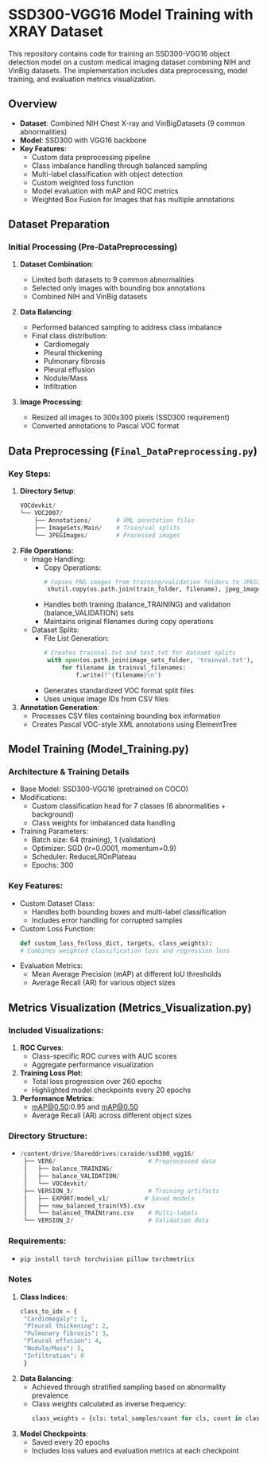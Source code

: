 # SSD300-VGG16 Model Training with XRAY Dataset

This repository contains code for training an SSD300-VGG16 object detection model on a custom medical imaging dataset combining NIH and VinBig datasets. The implementation includes data preprocessing, model training, and evaluation metrics visualization.

## Overview
- **Dataset**: Combined NIH Chest X-ray and VinBigDatasets (9 common abnormalities)
- **Model**: SSD300 with VGG16 backbone
- **Key Features**:
  - Custom data preprocessing pipeline
  - Class imbalance handling through balanced sampling
  - Multi-label classification with object detection
  - Custom weighted loss function
  - Model evaluation with mAP and ROC metrics
  - Weighted Box Fusion for Images that has multiple annotations

## Dataset Preparation
### Initial Processing (Pre-DataPreprocessing)
1. **Dataset Combination**:
   - Limited both datasets to 9 common abnormalities
   - Selected only images with bounding box annotations
   - Combined NIH and VinBig datasets

2. **Data Balancing**:
   - Performed balanced sampling to address class imbalance
   - Final class distribution:
     - Cardiomegaly
     - Pleural thickening
     - Pulmonary fibrosis
     - Pleural effusion
     - Nodule/Mass
     - Infiltration

3. **Image Processing**:
   - Resized all images to 300x300 pixels (SSD300 requirement)
   - Converted annotations to Pascal VOC format

## Data Preprocessing (`Final_DataPreprocessing.py`)
### Key Steps:
1. **Directory Setup**:
   ```python
   VOCdevkit/
   └── VOC2007/
       ├── Annotations/       # XML annotation files
       ├── ImageSets/Main/    # Train/val splits
       └── JPEGImages/        # Processed images
2. **File Operations**:
   - Image Handling:
     - Copy Operations:
       ```python
       # Copies PNG images from training/validation folders to JPEGImages
        shutil.copy(os.path.join(train_folder, filename), jpeg_images_folder)
      - Handles both training (balance_TRAINING) and validation (balance_VALIDATION) sets
      - Maintains original filenames during copy operations
   - Dataset Splits:
     - File List Generation:
       ```python
       # Creates trainval.txt and test.txt for dataset splits
        with open(os.path.join(image_sets_folder, 'trainval.txt'), 'w') as f:
            for filename in trainval_filenames:
                f.write(f"{filename}\n")
      - Generates standardized VOC format split files
      - Uses unique image IDs from CSV files
3. **Annotation Generation**:
   - Processes CSV files containing bounding box information
   - Creates Pascal VOC-style XML annotations using ElementTree
  
## Model Training (Model_Training.py)
### Architecture & Training Details
  - Base Model: SSD300-VGG16 (pretrained on COCO)
  - Modifications:
    - Custom classification head for 7 classes (6 abnormalities + background)
    - Class weights for imbalanced data handling
  - Training Parameters:
    - Batch size: 64 (training), 1 (validation)
    - Optimizer: SGD (lr=0.0001, momentum=0.9)
    - Scheduler: ReduceLROnPlateau
    - Epochs: 300
### Key Features:
  - Custom Dataset Class:
    - Handles both bounding boxes and multi-label classification
    - Includes error handling for corrupted samples
  - Custom Loss Function:
    ```python
    def custom_loss_fn(loss_dict, targets, class_weights):
    # Combines weighted classification loss and regression loss
  - Evaluation Metrics:
    - Mean Average Precision (mAP) at different IoU thresholds
    - Average Recall (AR) for various object sizes
## Metrics Visualization (Metrics_Visualization.py)
### Included Visualizations:
1. **ROC Curves**:
   - Class-specific ROC curves with AUC scores
   - Aggregate performance visualization
2. **Training Loss Plot**:
   - Total loss progression over 260 epochs
   - Highlighted model checkpoints every 20 epochs
3. **Performance Metrics**:
   - mAP@0.50:0.95 and mAP@0.50
   - Average Recall (AR) across different object sizes

### Directory Structure:
- 
   ```python
   /content/drive/Shareddrives/cxraide/ssd300_vgg16/
    ├── VER6/                          # Preprocessed data
    │   ├── balance_TRAINING/
    │   ├── balance_VALIDATION/
    │   └── VOCdevkit/
    ├── VERSION_3/                     # Training artifacts
    │   ├── EXPORT/model_v1/          # Saved models
    │   ├── new_balanced_train(V5).csv
    │   └── balanced_TRAINtrans.csv    # Multi-labels
    └── VERSION_2/                     # Validation data     
 
### Requirements:
-
   ```python
   pip install torch torchvision pillow torchmetrics

### Notes
1. **Class Indices**:
   ```python
   class_to_idx = {
    "Cardiomegaly": 1,
    "Pleural thickening": 2,
    "Pulmonary fibrosis": 3,
    "Pleural effusion": 4,
    "Nodule/Mass": 5,
    "Infiltration": 6
    }
2. **Data Balancing**:
   - Achieved through stratified sampling based on abnormality prevalence
   - Class weights calculated as inverse frequency:
     ```python
     class_weights = {cls: total_samples/count for cls, count in class_counts.items()}
3. **Model Checkpoints**:
   - Saved every 20 epochs
   - Includes loss values and evaluation metrics at each checkpoint
